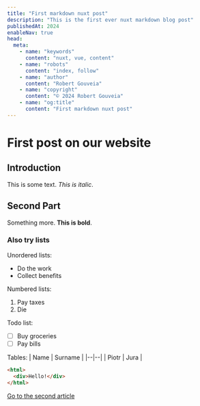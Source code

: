 ```yaml
---
title: "First markdown nuxt post"
description: "This is the first ever nuxt markdown blog post"
publishedAt: 2024
enableNav: true
head:
  meta:
    - name: "keywords"
      content: "nuxt, vue, content"
    - name: "robots"
      content: "index, follow"
    - name: "author"
      content: "Robert Gouveia"
    - name: "copyright"
      content: "© 2024 Robert Gouveia"
    - name: "og:title"
      content: "First markdown nuxt post"
---
```


# First post on our website

## Introduction

This is some text. _This is italic_.

## Second Part

Something more. **This is bold**.

### Also try lists

Unordered lists:

- Do the work
- Collect benefits

Numbered lists:

1.  Pay taxes
2.  Die

Todo list:

- [ ] Buy groceries
- [ ] Pay bills

Tables:
| Name | Surname |
|--|--|
| Piotr | Jura |

```html
<html>
  <div>Hello!</div>
</html>
```

[Go to the second article](/posts/2024/second)
